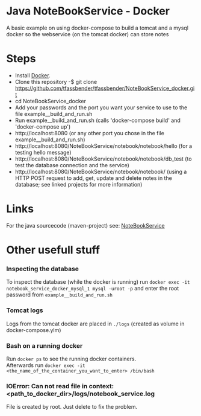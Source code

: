 # Java NoteBookService - Docker
A basic example on using docker-compose to build a tomcat and a mysql docker so the webservice (on the tomcat docker) can store notes

# Steps
* Install [Docker](https://docs.docker.com/install/).
* Clone this repository -$ git clone https://github.com/tfassbender/tfassbender/NoteBookService_docker.git
* cd NoteBookService_docker
* Add your passwords and the port you want your service to use to the file example__build_and_run.sh
* Run example__build_and_run.sh (calls 'docker-compose build' and 'docker-compose up')
* http://localhost:8080 (or any other port you chose in the file example__build_and_run.sh)
* http://localhost:8080/NoteBookService/notebook/notebook/hello (for a testing hello message)
* http://localhost:8080/NoteBookService/notebook/notebook/db_test (to test the database connection and the service)
* http://localhost:8080/NoteBookService/notebook/notebook/ (using a HTTP POST request to add, get, update and delete notes in the database; see linked projects for more information)

# Links
For the java sourcecode (maven-project) see: [NoteBookService](https://github.com/tfassbender/NoteBookService)

# Other usefull stuff

### Inspecting the database

To inspect the database (while the docker is running) run `docker exec -it notebook_service_docker_mysql_1 mysql -uroot -p` and enter the root password from `example__build_and_run.sh`

### Tomcat logs

Logs from the tomcat docker are placed in `./logs` (created as volume in docker-compose.ylm)

### Bash on a running docker

Run `docker ps` to see the running docker containers.  
Afterwards run `docker exec -it <the_name_of_the_container_you_want_to_enter> /bin/bash`

### IOError: Can not read file in context: <path_to_docker_dir>/logs/notebook_service.log

File is created by root. Just delete to fix the problem.


